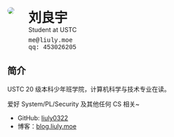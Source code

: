 <div style="display: flex; line-height: initial">
    <div style="max-width: 100px">
        <img style="border-radius:50%" src="https://q2.qlogo.cn/headimg_dl?dst_uin=453026205&spec=100">
    </div>
    <div style="padding-left: 2rem; display: flex; flex-direction: column">
        <div style="font-size: 1.85rem; font-weight: 600">刘良宇</div>
        <div style="margin-bottom: 0.5rem">Student at USTC</div>
        <div style="font-family: Courier New,Courier,monospace;">
            <div>me@liuly.moe</div>
            <div>qq: 453026205</div>
        </div>
    </div>
</div>

## 简介

USTC 20 级本科少年班学院，计算机科学与技术专业在读。

爱好 System/PL/Security 及其他任何 CS 相关~

- GitHub: [liuly0322](https://github.com/liuly0322)
- 博客：[blog.liuly.moe](https://blog.liuly.moe)

<script setup>
import { generateCounterImage, fetchBusuanziCounter } from 'moe-counter-busuanzi'
import { onMounted } from 'vue'

onMounted(async () => {
  const busuanziResult = await fetchBusuanziCounter();
  const counterSVGString = generateCounterImage(busuanziResult.page_pv, { length: 5 });
  document.getElementById("counter").innerHTML = counterSVGString;
})
</script>

<div id="counter">
</div>
